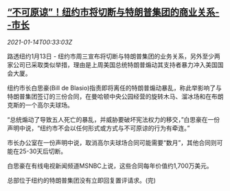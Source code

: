 <!--1610585712000-->
[“不可原谅”！纽约市将切断与特朗普集团的商业关系--市长](https://cn.reuters.com/article/newyork-cutsties-trumporganization-0113-idCNKBS29J02X)
------

<div><i>2021-01-14T00:33:03Z</i></div><p>路透纽约1月13日 - 纽约市周三宣布将切断与特朗普集团的业务关系，另外至少两家公司已采取类似举措，理由是上周美国总统特朗普煽动其支持者暴力冲入美国国会大厦。</p><p>纽约市长白思豪(Bill de Blasio)指责即将离任的特朗普煽动暴乱，称此举影响了与特朗普集团签订的三份合同，在曼哈顿中央公园经营的旋转木马、溜冰场和在布朗克斯的一个高尔夫球场。</p><p>“总统煽动了导致五人死亡的暴乱，并威胁要破坏宪法权力的移交，”白思豪在一份声明中说，“纽约市不会以任何形式或方式与不可原谅的行为有牵连。”</p><p>市长办公室在一份声明中说，取消高尔夫球场合同可能需要“数月”，其他合同则可能在25-30天后切断。</p><p>白思豪在有线电视新闻频道MSNBC上说，这些合同每年价值约1,700万美元。</p><p>总部位于纽约的特朗普集团没有立即回复置评请求。(完)</p>
